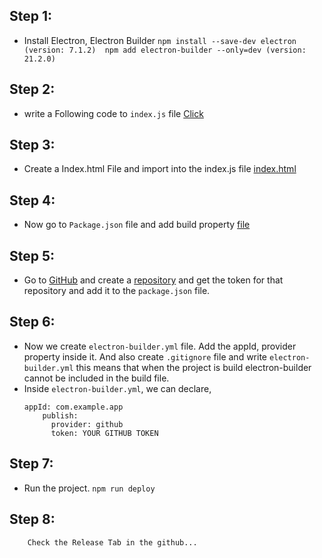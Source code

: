 ## Step 1:
- Install Electron, Electron Builder
        `
        npm install --save-dev electron  (version: 7.1.2) 
        npm add electron-builder --only=dev (version: 21.2.0)
        `       
## Step 2:
- write a Following code to `index.js` file 
       [Click](https://github.com/anwar1903/AutoUpdateApplication/blob/dev/index.js#L1)
       
## Step 3:
- Create a Index.html File and import into the index.js file
          [index.html](https://github.com/anwar1903/AutoUpdateApplication/blob/dev/index.html)
        
## Step 4:
- Now go to `Package.json` file and add build property [file](https://github.com/anwar1903/AutoUpdateApplication/blob/dev/package.json)
    
## Step 5:
- Go to [GitHub](https://github.com) and create a [repository](https://github.com/new) and get the token for that repository
        and add it to the `package.json` file.

## Step 6:
- Now we create `electron-builder.yml` file.  Add the appId, provider property inside it.
        And also create `.gitignore` file and write `electron-builder.yml` 
          this means that when the project is build electron-builder cannot be included in the build file.
- Inside `electron-builder.yml`, we can declare,
   ``` 
   appId: com.example.app
       publish: 
         provider: github
         token: YOUR GITHUB TOKEN  
    ```
         
## Step 7:
- Run the project.
              ``` npm run deploy ```
       
## Step 8:
        Check the Release Tab in the github...
